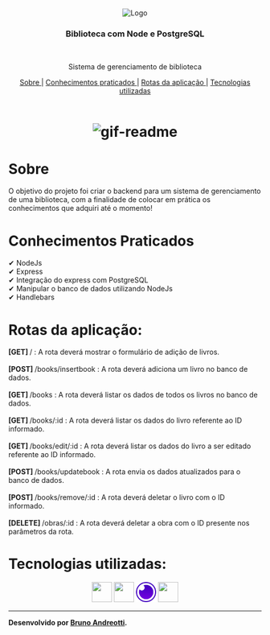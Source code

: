 <br />
<p align="center">
    <img src="https://i.pinimg.com/originals/dd/64/da/dd64da585bc57cb05e5fd4d8ce873f57.png" alt="Logo" width="200">

  <h3 align="center">Biblioteca com Node e PostgreSQL</h3>
 <br />
  <p align="center">
     Sistema de gerenciamento de biblioteca
      <p align="center">
  <a href="#sobre"> Sobre </a> |
  <a href="#conhecimentos-praticados"> Conhecimentos praticados </a> |
  <a href="#rotas-da-aplicação"> Rotas da aplicação </a> |
  <a href="#tecnologias-utilizadas"> Tecnologias utilizadas </a>      
       <br />
    <br />
    <h1 align="center">
    <img src="./readme/biblioteca.gif" alt="gif-readme">
 </h1>
  </p>
</p>


# Sobre
O objetivo do projeto foi criar o backend para um sistema de gerenciamento de uma biblioteca, com a finalidade de colocar em prática os conhecimentos que adquiri até o momento!

# Conhecimentos Praticados
✔ NodeJs <br>
✔ Express <br>
✔ Integração do express com PostgreSQL <br>
✔ Manipular o banco de dados utilizando NodeJs <br>
✔ Handlebars <br>

# Rotas da aplicação:
<b>[GET] </b> / : A rota deverá mostrar o formulário de adição de livros.<br><br>
<b>[POST] </b> /books/insertbook : A rota deverá adiciona um livro no banco de dados.<br><br>
<b>[GET] </b> /books : A rota deverá listar os dados de todos os livros no banco de dados.<br><br>
<b>[GET] </b> /books/:id : A rota deverá listar os dados do livro referente ao ID informado.<br><br>
<b>[GET] </b> /books/edit/:id : A rota deverá listar os dados do livro a ser editado referente ao ID informado. <br><br>
<b>[POST] </b> /books/updatebook :  A rota envia os dados atualizados para o banco de dados. <br><br>
<b>[POST] </b> /books/remove/:id : A rota deverá deletar o livro com o ID informado.<br><br>
<b>[DELETE] </b> /obras/:id : A rota deverá deletar a obra com o ID presente nos parâmetros da rota.<br>

# Tecnologias utilizadas: 
<p align="center">
<a href="https://nodejs.org/en/"><img src="https://cdn.jsdelivr.net/gh/devicons/devicon/icons/nodejs/nodejs-original.svg" height="40" width="40" /></a> <a href="https://expressjs.com/pt-br/"><img src="https://cdn.jsdelivr.net/gh/devicons/devicon/icons/express/express-original-wordmark.svg" height="40" width="40" /></a> <a href="https://insomnia.rest/download"><img src="https://raw.githubusercontent.com/brunoandreotti/biblioteca-backend/79c23c6a4bdd0bc6cb95463ee47741f2226cb0b1/readme/insomnia.svg" height="40" width="40" /></a> <a href="https://handlebarsjs.com"><img src="https://cdn.jsdelivr.net/gh/devicons/devicon/icons/handlebars/handlebars-original-wordmark.svg" height="40" width="40" /></a>
</p>



---
**Desenvolvido  por [Bruno Andreotti](www.linkedin.com/in/bruno-andreotti/).** 
